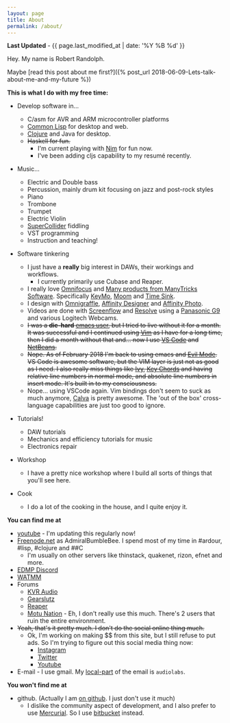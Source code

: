 ```yaml
---
layout: page
title: About
permalink: /about/
---
```


**Last Updated** - {{ page.last_modified_at | date: '%Y %B %d' }}

Hey. My name is Robert Randolph.

Maybe [read this post about me first?]({% post_url 2018-06-09-Lets-talk-about-me-and-my-future %})

**This is what I do with my free time:**

* Develop software in...
	* C/asm for AVR and ARM microcontroller platforms
	* [Common Lisp](https://common-lisp.net) for desktop and web.
	* [Clojure](https://clojure.org) and Java for desktop.
	* ~~Haskell for fun.~~
        * I'm current playing with [Nim](https://nim-lang.org) for fun now.
		* I've been adding cljs capability to my resumé recently.

* Music...
	* Electric and Double bass
	* Percussion, mainly drum kit focusing on jazz and post-rock styles
	* Piano
	* Trombone
	* Trumpet
	* Electric Violin
	* [SuperCollider](https://supercollider.github.io) fiddling
	* VST programming
	* Instruction and teaching!
	
* Software tinkering
	* I just have a **really** big interest in DAWs, their workings and workflows.
		* I currently primarily use Cubase and Reaper.
	* I really love [Omnifocus](https://www.omnigroup.com/omnifocus) and [Many products from ManyTricks Software](https://manytricks.com). Specifically [KeyMo](https://manytricks.com/keymo/), [Moom](https://manytricks.com/moom/) and [Time Sink](https://manytricks.com/timesink/).
	* I design with [Omnigraffle](https://www.omnigroup.com/omnigraffle/), [Affinity Designer](https://affinity.serif.com/en-us/) and [Affinity Photo](https://affinity.serif.com/en-us/photo/).
	* Videos are done with [Screenflow](http://www.telestream.net/screenflow/overview.htm) and [Resolve](https://www.blackmagicdesign.com/products/davinciresolve) using a [Panasonic G9](https://www.dpreview.com/reviews/panasonic-lumix-dc-g9) and various Logitech Webcams.
	* ~~I was a __die-hard__ [emacs user](https://www.gnu.org/software/emacs/), but I tried to live without it for a month. It was successful and I continued using [Vim](http://www.vim.org) as I have for a long time, then I did a month without that and... now I use [VS Code](https://code.visualstudio.com) and [NetBeans](https://netbeans.org).~~
	* ~~Nope. As of February 2018 I'm back to using emacs and [Evil Mode](https://github.com/emacs-evil/evil). VS Code is awesome software, but the VIM layer is just not as good as I need. I also really miss things like [Ivy](https://github.com/abo-abo/swiper), [Key Chords](https://www.emacswiki.org/emacs/KeyChord) and having relative line numbers in normal mode, and absolute line numbers in insert mode. It's built in to my consciousness.~~
	* Nope... using VSCode again. Vim bindings don't seem to suck as much anymore, [Calva](https://marketplace.visualstudio.com/items?itemName=betterthantomorrow.calva) is pretty awesome. The 'out of the box' cross-language capabilities are just too good to ignore.

* Tutorials!
	* DAW tutorials
	* Mechanics and efficiency tutorials for music
	* Electronics repair

* Workshop
	* I have a pretty nice workshop where I build all sorts of things that you'll see here.
* Cook
	* I do a lot of the cooking in the house, and I quite enjoy it.
  
**You can find me at**

* [youtube](http://youtube.com/admiralbumblebee) - I'm updating this regularly now!
* [Freenode.net](https://freenode.net/) as AdmiralBumbleBee. I spend most of my time in #ardour, #lisp, #clojure and ##C
	* I'm usually on other servers like thinstack, quakenet, rizon, efnet and more.
* [EDMP Discord](http://edmpdiscord.com)
* [WATMM](https://discord.gg/wearethemusicmakers)
* Forums
  * [KVR Audio](http://www.kvraudio.com/forum/memberlist.php?mode=viewprofile&u=7328)
  * [Gearslutz](https://www.gearslutz.com/board/members/6666-robert-randolph/)
  * [Reaper](https://forum.cockos.com/member.php?u=115271)
  * [Motu Nation](http://www.motunation.com/forum/memberlist.php?mode=viewprofile&u=56328) - Eh, I don't really use this much. There's 2 users that ruin the entire environment.
* ~~Yeah, that's it pretty much. I don't do the social online thing much.~~
  * Ok, I'm working on making $$ from this site, but I still refuse to put ads. So I'm trying to figure out this social media thing now:
      * [Instagram](https://www.instagram.com/admiralbumblebee/)
      * [Twitter](https://twitter.com/admiralbee)
      * [Youtube](https://www.youtube.com/admiralbumblebee)
* E-mail - I use gmail. My [local-part](https://en.wikipedia.org/wiki/Email_address) of the email is `audiolabs`.

**You won't find me at**

* github. (Actually I am [on github](https://github.com/admiralbumblebee). I just don't use it much)
  * I dislike the community aspect of development, and I also prefer to use [Mercurial](http://mercurial-scm.org). So I use [bitbucket](https://bitbucket.org/product) instead.
